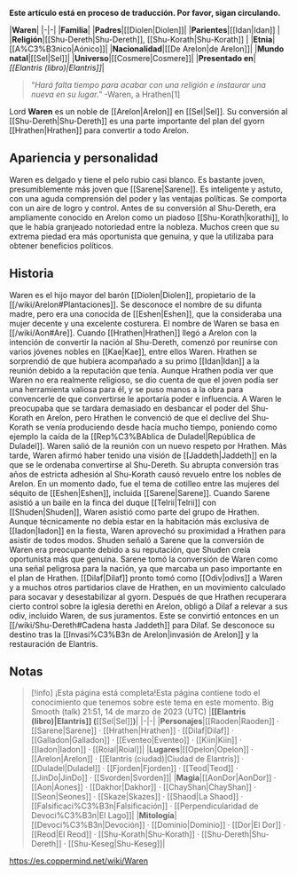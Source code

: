**Este artículo está en proceso de traducción. Por favor, sigan circulando.**


|**Waren**|
|-|-|
|**Familia**|
|**Padres**|[[Diolen\|Diolen]]|
|**Parientes**|[[Idan\|Idan]] |
|**Religión**|[[Shu-Dereth\|Shu-Dereth]], [[Shu-Korath\|Shu-Korath]] |
|**Etnia**|[[A%C3%B3nico\|Aónico]]|
|**Nacionalidad**|[[De Arelon\|de Arelon]]|
|**Mundo natal**|[[Sel\|Sel]]|
|**Universo**|[[Cosmere\|Cosmere]]|
|**Presentado en**|*[[Elantris (libro)\|Elantris]]*|

>“*Hará falta tiempo para acabar con una religión e instaurar una nueva en su lugar.*”
\-Waren, a Hrathen[1]


Lord **Waren** es un noble de [[Arelon\|Arelon]] en [[Sel\|Sel]]. Su conversión al [[Shu-Dereth\|Shu-Dereth]] es una parte importante del plan del gyorn [[Hrathen\|Hrathen]] para convertir a todo Arelon.

## Apariencia y personalidad
Waren es delgado y tiene el pelo rubio casi blanco. Es bastante joven, presumiblemente más joven que [[Sarene\|Sarene]]. Es inteligente y astuto, con una aguda comprensión del poder y las ventajas políticas. Se comporta con un aire de logro y control. Antes de su conversión al Shu-Dereth, era ampliamente conocido en Arelon como un piadoso [[Shu-Korath\|korathi]], lo que le había granjeado notoriedad entre la nobleza. Muchos creen que su extrema piedad era más oportunista que genuina, y que la utilizaba para obtener beneficios políticos.

## Historia
Waren es el hijo mayor del barón [[Diolen\|Diolen]], propietario de la [[/wiki/Arelon#Plantaciones]]. Se desconoce el nombre de su difunta madre, pero era una conocida de [[Eshen\|Eshen]], que la consideraba una mujer decente y una excelente costurera. El nombre de Waren se basa en [[/wiki/Aon#Are]].
Cuando [[Hrathen\|Hrathen]] llegó a Arelon con la intención de convertir la nación al Shu-Dereth, comenzó por reunirse con varios jóvenes nobles en [[Kae\|Kae]], entre ellos Waren. Hrathen se sorprendió de que hubiera acompañado a su primo [[Idan\|Idan]] a la reunión debido a la reputación que tenía. Aunque Hrathen podía ver que Waren no era realmente religioso, se dio cuenta de que el joven podía ser una herramienta valiosa para él, y se puso manos a la obra para convencerle de que convertirse le aportaría poder e influencia. A Waren le preocupaba que se tardara demasiado en desbancar el poder del Shu-Korath en Arelon, pero Hrathen le convenció de que el declive del Shu-Korath se venía produciendo desde hacía mucho tiempo, poniendo como ejemplo la caída de la [[Rep%C3%BAblica de Duladel\|República de Duladel]]. Waren salió de la reunión con un nuevo respeto por Hrathen.
Más tarde, Waren afirmó haber tenido una visión de [[Jaddeth\|Jaddeth]] en la que se le ordenaba convertirse al Shu-Dereth. Su abrupta conversión tras años de estricta adhesión al Shu-Korath causó revuelo entre los nobles de Arelon. En un momento dado, fue el tema de cotilleo entre las mujeres del séquito de [[Eshen\|Eshen]], incluida [[Sarene\|Sarene]]. Cuando Sarene asistió a un baile en la finca del duque [[Telrii\|Telrii]] con [[Shuden\|Shuden]], Waren asistió como parte del grupo de Hrathen. Aunque técnicamente no debía estar en la habitación más exclusiva de [[Iadon\|Iadon]] en la fiesta, Waren aprovechó su proximidad a Hrathen para asistir de todos modos. Shuden señaló a Sarene que la conversión de Waren era preocupante debido a su reputación, que Shuden creía oportunista más que genuina. Sarene tomó la conversión de Waren como una señal peligrosa para la nación, ya que marcaba un paso importante en el plan de Hrathen.
[[Dilaf\|Dilaf]] pronto tomó como [[Odiv\|odivs]] a Waren y a muchos otros partidarios clave de Hrathen, en un movimiento calculado para socavar y desestabilizar al gyorn. Después de que Hrathen recuperara cierto control sobre la iglesia derethi en Arelon, obligó a Dilaf a relevar a sus odiv, incluido Waren, de sus juramentos. Este se convirtió entonces en un [[/wiki/Shu-Dereth#Cadena hasta Jaddeth]] para Dilaf. Se desconoce su destino tras la [[Invasi%C3%B3n de Arelon\|invasión de Arelon]] y la restauración de Elantris.

## Notas

> [!info] ¡Esta página está completa!Esta página contiene todo el conocimiento que tenemos sobre este tema en este momento.
Big Smooth (talk) 21:51, 14 de marzo de 2023 (UTC)
|**[[Elantris (libro)\|Elantris]] (**[[Sel\|Sel]]**)**|
|-|-|
|**Personajes**|[[Raoden\|Raoden]] · [[Sarene\|Sarene]] · [[Hrathen\|Hrathen]] · [[Dilaf\|Dilaf]] · [[Galladon\|Galladon]] · [[Eventeo\|Eventeo]] · [[Kiin\|Kiin]] · [[Iadon\|Iadon]] · [[Roial\|Roial]]|
|**Lugares**|[[Opelon\|Opelon]] · [[Arelon\|Arelon]] · [[Elantris (ciudad)\|Ciudad de Elantris]] · [[Duladel\|Duladel]] · [[Fjorden\|Fjorden]] · [[Teod\|Teod]] · [[JinDo\|JinDo]] · [[Svorden\|Svorden]]|
|**Magia**|[[AonDor\|AonDor]] · [[Aon\|Aones]] · [[Dakhor\|Dakhor]] · [[ChayShan\|ChayShan]] · [[Seon\|Seones]] · [[Skaze\|Skazes]] · [[Shaod\|La Shaod]] · [[Falsificaci%C3%B3n\|Falsificación]] · [[Perpendicularidad de Devoci%C3%B3n\|El Lago]]|
|**Mitología**|[[Devoci%C3%B3n\|Devoción]] · [[Dominio\|Dominio]] · [[Dor\|El Dor]] · [[Reod\|El Reod]] · [[Shu-Korath\|Shu-Korath]] · [[Shu-Dereth\|Shu-Dereth]] · [[Shu-Keseg\|Shu-Keseg]]|



https://es.coppermind.net/wiki/Waren